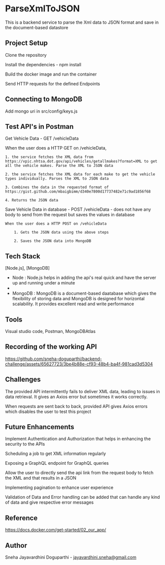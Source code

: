 # ParseXmlToJSON

This is a backend service to parse the Xml data to JSON format and save in the document-based datastore

## Project Setup

Clone the repository

Install the dependencies - npm install

Build the docker image and run the container

Send HTTP requests for the defined Endpoints

## Connecting to MongoDB

Add mongo uri in src/config/keys.js

## Test API's in Postman

Get Vehicle Data - GET /vehicleData

When the user does a HTTP GET on /vehicleData,

    1. the service fetches the XML data from https://vpic.nhtsa.dot.gov/api/vehicles/getallmakes?format=XML to get all the vehicle makes. Parse the XML to JSON data
    
    2. the service fetches the XML data for each make to get the vehicle types individually. Parses the XML to JSON data
    
    3. Combines the data in the requested format of https://gist.github.com/mbaigbimm/d340e7800d17737482e71c9ad1856f68
    
    4. Returns the JSON data

Save Vehicle Data in database - POST /vehicleData - does not have any body to send from the request but saves the values in database

    When the user does a HTTP POST on /vehicleData
    
        1. Gets the JSON data using the above steps
        
        2. Saves the JSON data into MongoDB

## Tech Stack
[Node.js], [MongoDB]

- Node : Node.js helps in adding the api's real quick and have the server up and running under a minute
- 
- MongoDB : MongoDB is a document-based daatabase which gives the flexibility of storing data and MongoDB is designed for horizontal scalability. It provides excellent read and write performance

## Tools

Visual studio code, Postman, MongoDBAtlas

## Recording of the working API


https://github.com/sneha-doguparthi/backend-challenge/assets/65627723/3be4b88e-cf93-48b4-ba4f-981cad3d5304


## Challenges

The provided API intermittently fails to deliver XML data, leading to issues in data retrieval. It gives an Axios error but sometimes it works correctly.

When requests are sent back to back, provided API gives Axios errors which disables the user to test this project

## Future Enhancements

Implement Authentication and Authorization that helps in enhancing the security to the APIs

Scheduling a job to get XML information regularly

Exposing a GraphQL endpoint for GraphQL queries

Allow the user to directly send the api link from the request body to fetch the XML and that results in a JSON

Implementing pagination to enhance user experience

Validation of Data and Error handling can be added that can handle any kind of data and give respective error messages

## Reference

https://docs.docker.com/get-started/02_our_app/

## Author

Sneha Jayavardhini Doguparthi - jayavardhini.sneha@gmail.com

